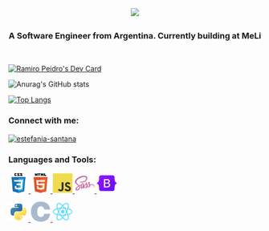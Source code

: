<h1 align="center">
  <img align="center" src="https://readme-typing-svg.herokuapp.com?color=BB2538&size=22&center=true&vCenter=true&lines=Hello!+I'm+Ramiro!+"/>
</h1>
<h3 align="center"> A Software Engineer from Argentina. Currently building at MeLi</h3>
<br/>

<a href="https://app.daily.dev/ramitacodea"><img src="https://api.daily.dev/devcards/v2/vpytDK2qx96ZU0n2Va02d.png?r=v5s&type=default" width="356" alt="Ramiro Peidro's Dev Card"/></a>

![Anurag's GitHub stats](https://github-readme-stats.vercel.app/api?username=RamiroPeidro&show_icons=true&theme=radical)

[![Top Langs](https://github-readme-stats.vercel.app/api/top-langs/?username=RamiroPeidro&count_private=true&show_icons=true&theme=tokyonight&layout=compact&langs_count=6&exclude_repo=JAGUARETE_KAA)](https://github.com/anuraghazra/github-readme-stats)



<h3 align="left">Connect with me:</h3>
<p align="left">
<a href="https://www.linkedin.com/in/ramiro-peidro/" target="blank"><img align="center" src="https://raw.githubusercontent.com/rahuldkjain/github-profile-readme-generator/master/src/images/icons/Social/linked-in-alt.svg" alt="estefania-santana" height="30" width="40" /></a>
</p>




<h3 align="left">Languages and Tools:</h3>
<p align="left"><a href="https://www.w3schools.com/css/" target="_blank"> <img src="https://raw.githubusercontent.com/devicons/devicon/master/icons/css3/css3-original-wordmark.svg" alt="css3" width="40" height="40"/> </a> <a href="https://www.w3.org/html/" target="_blank"> <img src="https://raw.githubusercontent.com/devicons/devicon/master/icons/html5/html5-original-wordmark.svg" alt="html5" width="40" height="40"/> </a> <a href="https://developer.mozilla.org/en-US/docs/Web/JavaScript" target="_blank"> <img src="https://raw.githubusercontent.com/devicons/devicon/master/icons/javascript/javascript-original.svg" alt="javascript" width="40" height="40"/> </a>  <a href="https://sass-lang.com/" target="_blank"> <img src="https://raw.githubusercontent.com/devicons/devicon/master/icons/sass/sass-original.svg" alt="sass" width="40" height="40"/> </a> <a href="https://getbootstrap.com/docs/5.0/getting-started/introduction/" target="_blank"> <img src="https://raw.githubusercontent.com/devicons/devicon/master/icons/bootstrap/bootstrap-original.svg" alt="bs" width="40" height="40"/> </a>
  <br/>

<a href="https://www.python.org" target="_blank"> <img src="https://raw.githubusercontent.com/devicons/devicon/master/icons/python/python-original.svg" alt="python" width="40" height="40"/> </a> <a href="https://devdocs.io/c/" target="_blank"> <img src="https://raw.githubusercontent.com/devicons/devicon/master/icons/c/c-original.svg" alt="c" width="40" height="40"/> </a> <a href="https://es.reactjs.org/" target="_blank"> <img src="https://raw.githubusercontent.com/devicons/devicon/master/icons/react/react-original.svg" alt="react" width="40" height="40"/> </a></p>


<!---
RamiroPeidro/RamiroPeidro is a ✨ special ✨ repository because its `README.md` (this file) appears on your GitHub profile.
You can click the Preview link to take a look at your changes.
--->
